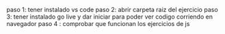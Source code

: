 paso 1: tener instalado vs code
paso 2: abrir carpeta raiz del ejercicio
paso 3: tener instalado go live y dar iniciar para poder ver codigo corriendo en navegador
paso 4 : comprobar que funcionan los ejercicios de js